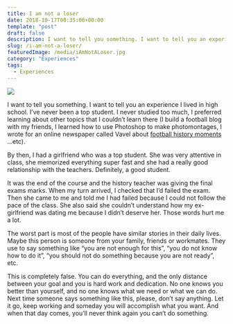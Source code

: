 ```yaml
---
title: I am not a loser
date: 2018-10-17T00:35:06+00:00
template: "post"
draft: false
description: I want to tell you something. I want to tell you an experience I lived in high school. I’ve never been a top student. I never studied too much, I preferred learning about other topics that I couldn’t learn there (I build a football blog with my friends, I learned how to use Photoshop to make photomontages, I wrote for an online newspaper called Vavel about football history moments…etc).
slug: /i-am-not-a-loser/
featuredImage: /media/iAmNotALoser.jpg
category: "Experiences"
tags:
  - Experiences
---
```


![](/media/iAmNotALoser.jpg)

I want to tell you something. I want to tell you an experience I lived in high school. I’ve never been a top student. I never studied too much, I preferred learning about other topics that I couldn’t learn there (I build a football blog with my friends, I learned how to use Photoshop to make photomontages, I wrote for an online newspaper called Vavel about [football history moments](https://www.vavel.com/es/futbol-internacional/2011/08/12/premier-league/12120.html) …etc).

By then, I had a girlfriend who was a top student. She was very attentive in class, she memorized everything super fast and she had a really good relationship with the teachers. Definitely, a good student.

It was the end of the course and the history teacher was giving the final exams marks. When my turn arrived, I checked that I’d failed the exam. Then she came to me and told me I had failed because I could not follow the pace of the class. She also said she couldn’t understand how my ex-girlfriend was dating me because I didn’t deserve her. Those words hurt me a lot.

The worst part is most of the people have similar stories in their daily lives. Maybe this person is someone from your family, friends or workmates. They use to say something like “you are not enough for this”, “you do not know how to do it”, “you should not do something because you are not ready”, etc.

This is completely false. You can do everything, and the only distance between your goal and you is hard work and dedication. No one knows you better than yourself, and no one knows what we need or what we can do. Next time someone says something like this, please, don’t say anything. Let it go, keep working and someday you will accomplish what you want. And when that day comes, you’ll never think again you can’t do something.
